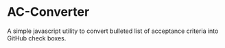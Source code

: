 # AC-Converter
A simple javascript utility to convert bulleted list of acceptance criteria into GitHub check boxes.
